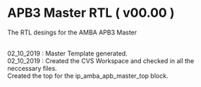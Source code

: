 # APB3 Master RTL ( v00.00 )

The RTL desings for the AMBA APB3 Master

<br />
02_10_2019 :  Master Template generated.<br />
02_10_2019 :  Created the CVS Workspace and checked in all the neccessary files.<br />
              Created the top for the ip_amba_apb_master_top block.
